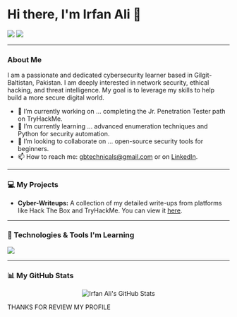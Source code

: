 # Hi there, I'm Irfan Ali 👋

<a href="https://www.linkedin.com/in/irfan-sec"><img src="https://img.shields.io/badge/linkedin-%230077B5.svg?&style=for-the-badge&logo=linkedin&logoColor=white" /></a>
<a href="https://x.com/irfan_sec"><img src="https://img.shields.io/badge/twitter-%231DA1F2.svg?&style=for-the-badge&logo=twitter&logoColor=white" /></a>

---

### About Me

I am a passionate and dedicated cybersecurity learner based in Gilgit-Baltistan, Pakistan. I am deeply interested in network security, ethical hacking, and threat intelligence. My goal is to leverage my skills to help build a more secure digital world.

- 🔭 I’m currently working on ... completing the Jr. Penetration Tester path on TryHackMe.
- 🌱 I’m currently learning ... advanced enumeration techniques and Python for security automation.
- 👯 I’m looking to collaborate on ... open-source security tools for beginners.
- 📫 How to reach me: gbtechnicals@gmail.com or on [LinkedIn](https://www.linkedin.com/in/irfan-sec).

---


### 💻 My Projects

- **Cyber-Writeups:** A collection of my detailed write-ups from platforms like Hack The Box and TryHackMe. You can view it [here](https://github.com/irfan-sec/Cyber-Writeups).

---

### 🔧 Technologies & Tools I'm Learning

<p align="left">
  <a href="https://skillicons.dev">
    <img src="https://skillicons.dev/icons?i=linux,bash,python,wireshark,nmap,metasploit,burpsuite" />
  </a>
</p>

---

### 📊 My GitHub Stats

<p align="center">
  <img src="https://github-readme-stats.vercel.app/api?username=irfan-sec&show_icons=true&theme=dracula" alt="Irfan Ali's GitHub Stats" />
</p>


THANKS FOR REVIEW MY PROFILE
